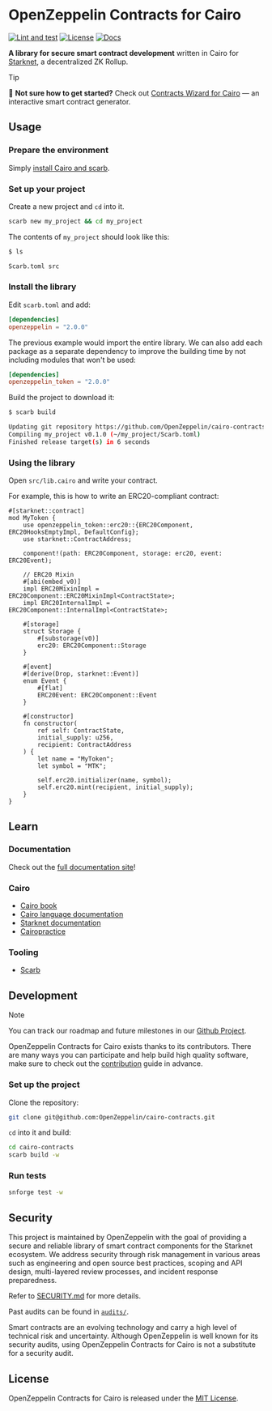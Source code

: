 # OpenZeppelin Contracts for Cairo

[![Lint and test](https://github.com/OpenZeppelin/cairo-contracts/actions/workflows/test.yml/badge.svg)](https://github.com/OpenZeppelin/cairo-contracts/actions/workflows/test.yml)
[![License](https://img.shields.io/github/license/OpenZeppelin/cairo-contracts)](https://github.com/OpenZeppelin/cairo-contracts/blob/main/LICENSE)
[![Docs](https://img.shields.io/badge/docs-%F0%9F%93%84-yellow)](https://docs.openzeppelin.com/contracts-cairo/1.0.0/)

**A library for secure smart contract development** written in Cairo for [Starknet](https://starkware.co/product/starknet/), a decentralized ZK Rollup.

> [!TIP]
> :mage: **Not sure how to get started?** Check out [Contracts Wizard for Cairo](https://wizard.openzeppelin.com/cairo) — an interactive smart contract generator.

## Usage

### Prepare the environment

Simply [install Cairo and scarb](https://docs.swmansion.com/scarb/download).

### Set up your project

Create a new project and `cd` into it.

```bash
scarb new my_project && cd my_project
```

The contents of `my_project` should look like this:

```bash
$ ls

Scarb.toml src
```

### Install the library

Edit `scarb.toml` and add:

```toml
[dependencies]
openzeppelin = "2.0.0"
```

The previous example would import the entire library. We can also add each package as a separate dependency to improve the building time by not including modules that won't be used:

```toml
[dependencies]
openzeppelin_token = "2.0.0"
```

Build the project to download it:

```bash
$ scarb build

Updating git repository https://github.com/OpenZeppelin/cairo-contracts
Compiling my_project v0.1.0 (~/my_project/Scarb.toml)
Finished release target(s) in 6 seconds
```

### Using the library

Open `src/lib.cairo` and write your contract.

For example, this is how to write an ERC20-compliant contract:

```cairo
#[starknet::contract]
mod MyToken {
    use openzeppelin_token::erc20::{ERC20Component, ERC20HooksEmptyImpl, DefaultConfig};
    use starknet::ContractAddress;

    component!(path: ERC20Component, storage: erc20, event: ERC20Event);

    // ERC20 Mixin
    #[abi(embed_v0)]
    impl ERC20MixinImpl = ERC20Component::ERC20MixinImpl<ContractState>;
    impl ERC20InternalImpl = ERC20Component::InternalImpl<ContractState>;

    #[storage]
    struct Storage {
        #[substorage(v0)]
        erc20: ERC20Component::Storage
    }

    #[event]
    #[derive(Drop, starknet::Event)]
    enum Event {
        #[flat]
        ERC20Event: ERC20Component::Event
    }

    #[constructor]
    fn constructor(
        ref self: ContractState,
        initial_supply: u256,
        recipient: ContractAddress
    ) {
        let name = "MyToken";
        let symbol = "MTK";

        self.erc20.initializer(name, symbol);
        self.erc20.mint(recipient, initial_supply);
    }
}
```

## Learn

### Documentation

Check out the [full documentation site](https://docs.openzeppelin.com/contracts-cairo)!

### Cairo

- [Cairo book](https://book.cairo-lang.org/)
- [Cairo language documentation](https://docs.cairo-lang.org/)
- [Starknet documentation](https://docs.starknet.io/)
- [Cairopractice](https://cairopractice.com/)

### Tooling

- [Scarb](https://docs.swmansion.com/scarb)

## Development

> [!NOTE]
> You can track our roadmap and future milestones in our [Github Project](https://github.com/orgs/OpenZeppelin/projects/29/).

OpenZeppelin Contracts for Cairo exists thanks to its contributors. There are many ways you can participate and help build high quality software, make sure to check out the [contribution](CONTRIBUTING.md) guide in advance.

### Set up the project

Clone the repository:

```bash
git clone git@github.com:OpenZeppelin/cairo-contracts.git
```

`cd` into it and build:

```bash
cd cairo-contracts
scarb build -w
```

### Run tests

```bash
snforge test -w
```

## Security

This project is maintained by OpenZeppelin with the goal of providing a secure and reliable library of smart contract components
for the Starknet ecosystem. We address security through risk management in various areas such as engineering and open source best
practices, scoping and API design, multi-layered review processes, and incident response preparedness.

Refer to [SECURITY.md](SECURITY.md) for more details.

Past audits can be found in [`audits/`](./audits).

Smart contracts are an evolving technology and carry a high level of technical risk and uncertainty. Although OpenZeppelin is well known for its security audits, using OpenZeppelin Contracts for Cairo is not a substitute for a security audit.

## License

OpenZeppelin Contracts for Cairo is released under the [MIT License](LICENSE).
